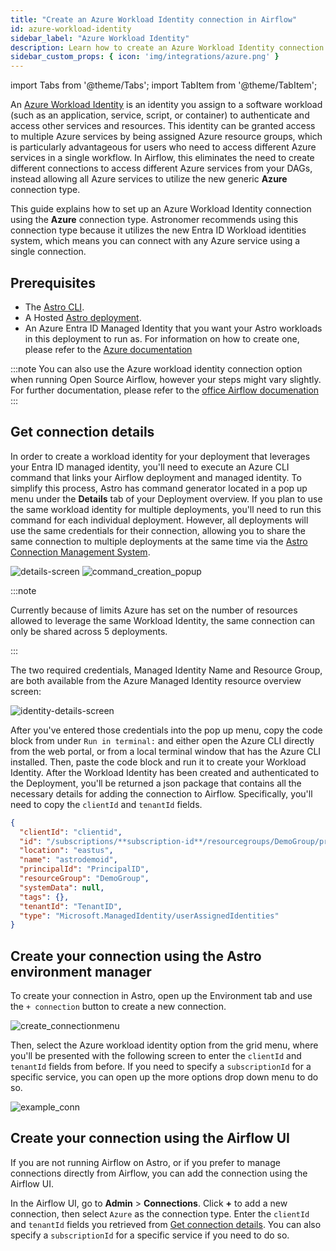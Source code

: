 ```yaml
---
title: "Create an Azure Workload Identity connection in Airflow"
id: azure-workload-identity
sidebar_label: "Azure Workload Identity"
description: Learn how to create an Azure Workload Identity connection in Airflow.
sidebar_custom_props: { icon: 'img/integrations/azure.png' }
---
```


import Tabs from '@theme/Tabs';
import TabItem from '@theme/TabItem';

An [Azure Workload Identity](https://learn.microsoft.com/en-us/entra/workload-id/workload-identities-overview) is an identity you assign to a software workload (such as an application, service, script, or container) to authenticate and access other services and resources. This identity can be granted access to multiple Azure services by being assigned Azure resource groups, which is particularly advantageous for users who need to access different Azure services in a single workflow. In Airflow, this eliminates the need to create different connections to access different Azure services from your DAGs, instead allowing all Azure services to utilize the new generic **Azure** connection type. 

This guide explains how to set up an Azure Workload Identity connection using the **Azure** connection type. Astronomer recommends using this connection type because it utilizes the new Entra ID Workload identities system, which means you can connect with any Azure service using a single connection.

## Prerequisites

- The [Astro CLI](https://docs.astronomer.io/astro/cli/overview).
- A Hosted [Astro deployment](https://docs.astronomer.io/astro/cli/get-started-cli).
- An Azure Entra ID Managed Identity that you want your Astro workloads in this deployment to run as. For information on how to create one, please refer to the [Azure documentation](https://learn.microsoft.com/en-us/entra/identity/managed-identities-azure-resources/how-manage-user-assigned-managed-identities?pivots=identity-mi-methods-azp)

:::note 
You can also use the Azure workload identity connection option when running Open Source Airflow, however your steps might vary slightly. For further documentation, please refer to the [office Airflow documenation](https://airflow.apache.org/docs/apache-airflow-providers-microsoft-azure/stable/connections/azure.html)
:::

## Get connection details

In order to create a workload identity for your deployment that leverages your Entra ID managed identity, you'll need to execute an Azure CLI command that links your Airflow deployment and managed identity. To simplify this process, Astro has command generator located in a pop up menu under the **Details** tab of your Deployment overview. If you plan to use the same workload identity for multiple deployments, you'll need to run this command for each individual deployment. However, all deployments will use the same credentials for their connection, allowing you to share the same connection to multiple deployments at the same time via the [Astro Connection Management System](https://www.astronomer.io/solutions/connection-management/).


![details-screen](/img/examples/connection-azure-workload-identity-1.png)
![command_creation_popup](/img/examples/connection-azure-workload-identity-2.png)

:::note

 Currently because of limits Azure has set on the number of resources allowed to leverage the same Workload Identity, the same connection can only be shared across 5 deployments. 

:::


The two required credentials, Managed Identity Name and Resource Group, are both available from the Azure Managed Identity resource overview screen: 

![identity-details-screen](/img/examples/connection-azure-workload-identity-3.png)

After you've entered those credentials into the pop up menu, copy the code block from under `Run in terminal:` and either open the Azure CLI directly from the web portal, or from a local terminal window that has the Azure CLI installed. Then, paste the code block and run it to create your Workload Identity. After the Workload Identity has been created and authenticated to the Deployment, you'll be returned a json package that contains all the necessary details for adding the connection to Airflow. Specifically, you'll need to copy the `clientId` and `tenantId` fields. 

```json
{
  "clientId": "clientid",
  "id": "/subscriptions/**subscription-id**/resourcegroups/DemoGroup/providers/Microsoft.ManagedIdentity/userAssignedIdentities/astrodemoid",
  "location": "eastus",
  "name": "astrodemoid",
  "principalId": "PrincipalID",
  "resourceGroup": "DemoGroup",
  "systemData": null,
  "tags": {},
  "tenantId": "TenantID",
  "type": "Microsoft.ManagedIdentity/userAssignedIdentities"
}

```

## Create your connection using the Astro environment manager

To create your connection in Astro, open up the Environment tab and use the `+ connection` button to create a new connection. 

![create_connectionmenu](/img/examples/connection-azure-workload-identity-4.png)

Then, select the Azure workload identity option from the grid menu, where you'll be presented with the following screen to enter the `clientId` and `tenantId` fields from before. If you need to specify a `subscriptionId` for a specific service, you can open up the more options drop down menu to do so. 

![example_conn](/img/examples/connection-azure-workload-identity-5.png)

## Create your connection using the Airflow UI

If you are not running Airflow on Astro, or if you prefer to manage connections directly from Airflow, you can add the connection using the Airflow UI. 

In the Airflow UI, go to **Admin** > **Connections**. Click **+** to add a new connection, then select `Azure` as the connection type. Enter the `clientId` and `tenantId` fields you retrieved from [Get connection details](#get-connection-details). You can also specify a `subscriptionId` for a specific service if you need to do so. 











